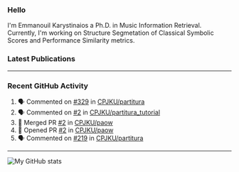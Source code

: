### Hello

I'm Emmanouil Karystinaios a Ph.D. in Music Information Retrieval.
Currently, I'm working on Structure Segmetation of Classical Symbolic Scores and Performance Similarity metrics.


### Latest Publications

<!-- BLOG-POST-LIST:START -->
<!-- BLOG-POST-LIST:END -->

---

### Recent GitHub Activity
  
<!--START_SECTION:activity-->
1. 🗣 Commented on [#329](https://github.com/CPJKU/partitura/pull/329#issuecomment-1761673980) in [CPJKU/partitura](https://github.com/CPJKU/partitura)
2. 🗣 Commented on [#2](https://github.com/CPJKU/partitura_tutorial/pull/2#issuecomment-1737447103) in [CPJKU/partitura_tutorial](https://github.com/CPJKU/partitura_tutorial)
3. 🎉 Merged PR [#2](https://github.com/CPJKU/paow/pull/2) in [CPJKU/paow](https://github.com/CPJKU/paow)
4. 💪 Opened PR [#2](https://github.com/CPJKU/paow/pull/2) in [CPJKU/paow](https://github.com/CPJKU/paow)
5. 🗣 Commented on [#219](https://github.com/CPJKU/partitura/issues/219#issuecomment-1731483607) in [CPJKU/partitura](https://github.com/CPJKU/partitura)
<!--END_SECTION:activity-->

---

![My GitHub stats](https://github-readme-stats.vercel.app/api?username=manoskary&show_icons=true&theme=radical)


<!--
**manoskary/manoskary** is a ✨ _special_ ✨ repository because its `README.md` (this file) appears on your GitHub profile.

Here are some ideas to get you started:

- 🔭 I’m currently working on ...
- 🌱 I’m currently learning ...
- 👯 I’m looking to collaborate on ...
- 🤔 I’m looking for help with ...
- 💬 Ask me about ...
- 📫 How to reach me: ...
- 😄 Pronouns: ...
- ⚡ Fun fact: ...
-->
